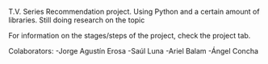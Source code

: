 T.V. Series Recommendation project. Using Python and a certain amount of libraries. Still doing research on the topic

For information on the stages/steps of the project, check the project tab.

Colaborators: 
-Jorge Agustín Erosa
-Saúl Luna
-Ariel Balam
-Ángel Concha
